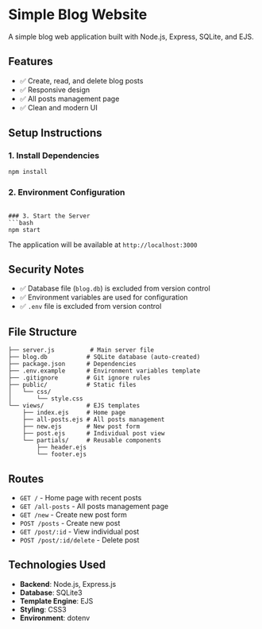 # Simple Blog Website

A simple blog web application built with Node.js, Express, SQLite, and EJS.

## Features

- ✅ Create, read, and delete blog posts
- ✅ Responsive design
- ✅ All posts management page
- ✅ Clean and modern UI

## Setup Instructions

### 1. Install Dependencies
```bash
npm install
```

### 2. Environment Configuration
```

### 3. Start the Server
```bash
npm start
```

The application will be available at `http://localhost:3000`

## Security Notes

- ✅ Database file (`blog.db`) is excluded from version control
- ✅ Environment variables are used for configuration
- ✅ `.env` file is excluded from version control

## File Structure

```
├── server.js          # Main server file
├── blog.db           # SQLite database (auto-created)
├── package.json      # Dependencies
├── .env.example      # Environment variables template
├── .gitignore        # Git ignore rules
├── public/           # Static files
│   └── css/
│       └── style.css
└── views/            # EJS templates
    ├── index.ejs     # Home page
    ├── all-posts.ejs # All posts management
    ├── new.ejs       # New post form
    ├── post.ejs      # Individual post view
    └── partials/     # Reusable components
        ├── header.ejs
        └── footer.ejs
```

## Routes

- `GET /` - Home page with recent posts
- `GET /all-posts` - All posts management page
- `GET /new` - Create new post form
- `POST /posts` - Create new post
- `GET /post/:id` - View individual post
- `POST /post/:id/delete` - Delete post

## Technologies Used

- **Backend**: Node.js, Express.js
- **Database**: SQLite3
- **Template Engine**: EJS
- **Styling**: CSS3
- **Environment**: dotenv 